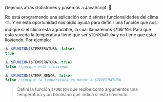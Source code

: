 Dejemos atrás Gobstones y pasemos a JavaScript. :raised_hands:

Ro está programando una aplicación con distintas funcionalidades del clima :partly_sunny:. Y en esta oportunidad nos pidió ayuda para definir una función que nos indique si el clima está agradable, la cuál llamaremos `$FUNCION`. 
Para que esto suceda la temperatura tiene que ser `$TEMPERATURA` y no tiene que estar lloviendo. Por ejemplo:

``` javaScript
ム $FUNCION($TEMPERATURA, false)
true

ム $FUNCION($TEMPERATURA, true)
false //porque está lloviendo

ム $FUNCION($TEMP_MENOR, false)
false //porque la temperatura es menor a $TEMPERATURA
```


> Definí la función `$FUNCION` que recibe como argumentos una temperatura y un booleano que indica si esta lloviendo.